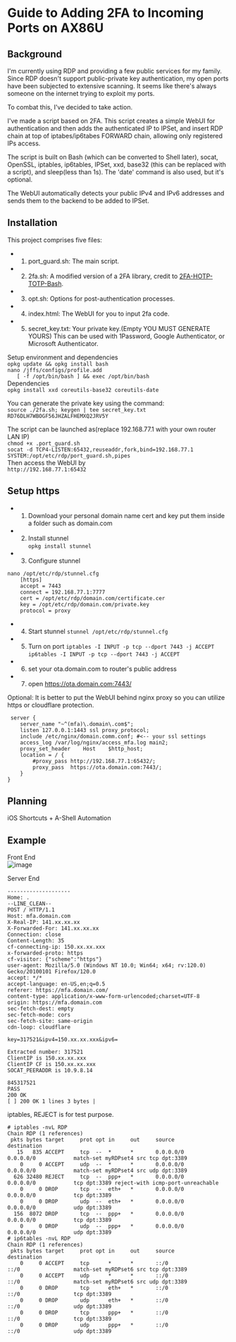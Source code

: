 # Guide to Adding 2FA to Incoming Ports on AX86U
## Background
I'm currently using RDP and providing a few public services for my family. Since RDP doesn't support public-private key authentication, my open ports have been subjected to extensive scanning. It seems like there's always someone on the internet trying to exploit my ports.

To combat this, I've decided to take action.

I've made a script based on 2FA. This script creates a simple WebUI for authentication and then adds the authenticated IP to IPSet, and insert RDP chain at top of iptabes/ip6tabes FORWARD chain, allowing only registered IPs access.

The script is built on Bash (which can be converted to Shell later), socat, OpenSSL, iptables, ip6tables, IPSet, xxd, base32 (this can be replaced with a script), and sleep(less than 1s). The 'date' command is also used, but it's optional.

The WebUI automatically detects your public IPv4 and IPv6 addresses and sends them to the backend to be added to IPSet.

## Installation
This project comprises five files:
 - 1. port_guard.sh: The main script.
 - 2. 2fa.sh: A modified version of a 2FA library, credit to [2FA-HOTP-TOTP-Bash](https://github.com/SomajitDey/2FA-HOTP-TOTP-Bash).
 - 3. opt.sh: Options for post-authentication processes.
 - 4. index.html: The WebUI for you to input 2fa code.
 - 5. secret_key.txt: Your private key.(Empty YOU MUST GENERATE YOURS) This can be used with 1Password, Google Authenticator, or Microsoft Authenticator.


Setup environment and dependencies  
`opkg update && opkg install bash`  
`nano /jffs/configs/profile.add`  
`	[ -f /opt/bin/bash ] && exec /opt/bin/bash`  
Dependencies  
`opkg install xxd coreutils-base32 coreutils-date`  


You can generate the private key using the command:  
`source ./2fa.sh; keygen | tee secret_key.txt`  
`RD76DLH7WBOGF56JHZALFHEMXQ2JRV5Y`  


The script can be launched as(replace 192.168.77.1 with your own router LAN IP)  
`chmod +x .port_guard.sh`  
`socat -d TCP4-LISTEN:65432,reuseaddr,fork,bind=192.168.77.1 SYSTEM:/opt/etc/rdp/port_guard.sh,pipes`  
Then access the WebUI by  
`http://192.168.77.1:65432`  


## Setup https
- 1. Download your personal domain name cert and key put them inside a folder such as domain.com
- 2. Install stunnel  
`opkg install stunnel`  
- 3. Configure stunnel
```
nano /opt/etc/rdp/stunnel.cfg
	[https]
	accept = 7443
	connect = 192.168.77.1:7777
	cert = /opt/etc/rdp/domain.com/certificate.cer 
	key = /opt/etc/rdp/domain.com/private.key
	protocol = proxy
```
- 4. Start stunnel
`stunnel /opt/etc/rdp/stunnel.cfg`
- 5. Turn on port
`iptables -I INPUT -p tcp --dport 7443 -j ACCEPT`  
`ip6tables -I INPUT -p tcp --dport 7443 -j ACCEPT`  
- 6. set your ota.domain.com to router's public address
- 7. open https://ota.domain.com:7443/

Optional: It is better to put the WebUI behind nginx proxy so you can utilize https or cloudflare protection.
```
 server {
	server_name "~^(mfa)\.domain\.com$";
	listen 127.0.0.1:1443 ssl proxy_protocol;
	include	/etc/nginx/domain.comm.conf; #<-- your ssl settings
	access_log /var/log/nginx/access_mfa.log main2;
	proxy_set_header	Host	$http_host;
	location = / {
		#proxy_pass	http://192.168.77.1:65432/;
		proxy_pass	https://ota.domain.com:7443/;
	}
}
```

## Planning
iOS Shortcuts + A-Shell Automation

## Example
Front End  
![image](https://github.com/MissingTwins/2fa_port/assets/146804746/7dba7a9d-3b50-4bbb-aa87-dc867e64a434)

Server End
```
--------------------
Home: .
--LINE_CLEAN--
POST / HTTP/1.1
Host: mfa.domain.com
X-Real-IP: 141.xx.xx.xx
X-Forwarded-For: 141.xx.xx.xx
Connection: close
Content-Length: 35
cf-connecting-ip: 150.xx.xx.xxx
x-forwarded-proto: https
cf-visitor: {"scheme":"https"}
user-agent: Mozilla/5.0 (Windows NT 10.0; Win64; x64; rv:120.0) Gecko/20100101 Firefox/120.0
accept: */*
accept-language: en-US,en;q=0.5
referer: https://mfa.domain.com/
content-type: application/x-www-form-urlencoded;charset=UTF-8
origin: https://mfa.domain.com
sec-fetch-dest: empty
sec-fetch-mode: cors
sec-fetch-site: same-origin
cdn-loop: cloudflare

key=317521&ipv4=150.xx.xx.xxx&ipv6=

Extracted number: 317521
ClientIP is 150.xx.xx.xxx
ClientIP CF is 150.xx.xx.xxx
SOCAT_PEERADDR is 10.9.8.14

845317521
PASS
200 OK
[ ] 200 OK 1 lines 3 bytes |
```
iptables, REJECT is for test purpose.
```
# iptables -nvL RDP
Chain RDP (1 references)
 pkts bytes target     prot opt in     out     source               destination
   15   835 ACCEPT     tcp  --  *      *       0.0.0.0/0            0.0.0.0/0            match-set myRDPset4 src tcp dpt:3389
    0     0 ACCEPT     udp  --  *      *       0.0.0.0/0            0.0.0.0/0            match-set myRDPset4 src udp dpt:3389
  626 32480 REJECT     tcp  --  ppp+   *       0.0.0.0/0            0.0.0.0/0            tcp dpt:3389 reject-with icmp-port-unreachable
    0     0 DROP       tcp  --  eth+   *       0.0.0.0/0            0.0.0.0/0            tcp dpt:3389
    0     0 DROP       udp  --  eth+   *       0.0.0.0/0            0.0.0.0/0            udp dpt:3389
  156  8072 DROP       tcp  --  ppp+   *       0.0.0.0/0            0.0.0.0/0            tcp dpt:3389
    0     0 DROP       udp  --  ppp+   *       0.0.0.0/0            0.0.0.0/0            udp dpt:3389
# ip6tables -nvL RDP
Chain RDP (1 references)
 pkts bytes target     prot opt in     out     source               destination
    0     0 ACCEPT     tcp      *      *       ::/0                 ::/0                 match-set myRDPset6 src tcp dpt:3389
    0     0 ACCEPT     udp      *      *       ::/0                 ::/0                 match-set myRDPset6 src udp dpt:3389
    0     0 DROP       tcp      eth+   *       ::/0                 ::/0                 tcp dpt:3389
    0     0 DROP       udp      eth+   *       ::/0                 ::/0                 udp dpt:3389
    0     0 DROP       tcp      ppp+   *       ::/0                 ::/0                 tcp dpt:3389
    0     0 DROP       udp      ppp+   *       ::/0                 ::/0                 udp dpt:3389
```
